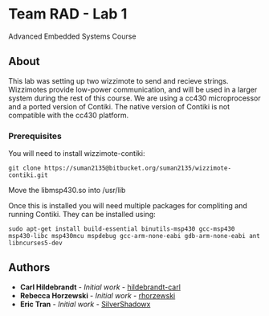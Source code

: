 # Team RAD - Lab 1

Advanced Embedded Systems Course

## About

This lab was setting up two wizzimote to send and recieve strings. Wizzimotes provide low-power communication, and will be used in a larger system during the rest of this course. We are using a cc430 microprocessor and a ported version of Contiki. The native version of Contiki is not compatible with the cc430 platform.

### Prerequisites

You will need to install wizzimote-contiki:

```
git clone https://suman2135@bitbucket.org/suman2135/wizzimote-contiki.git
```

Move the libmsp430.so into /usr/lib

Once this is installed you will need multiple packages for compliting and running Contiki. They can be installed using:

```
sudo apt-get install build-essential binutils-msp430 gcc-msp430 msp430-libc msp430mcu mspdebug gcc-arm-none-eabi gdb-arm-none-eabi ant libncurses5-dev
```

## Authors

* **Carl Hildebrandt** - *Initial work* - [hildebrandt-carl](https://github.com/hildebrandt-carl)
* **Rebecca Horzewski** - *Initial work* - [rhorzewski](https://github.com/rhorzewski)
* **Eric Tran** - *Initial work* - [SilverShadowx](https://github.com/SilverShadowx)


